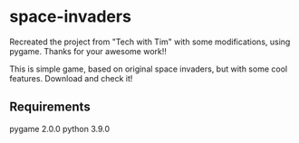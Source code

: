 # space-invaders

Recreated the project from "Tech with Tim" with some modifications, using pygame. Thanks for your awesome work!!

This is simple game, based on original space invaders, but with some cool features. Download and check it!

## Requirements

pygame 2.0.0
python 3.9.0